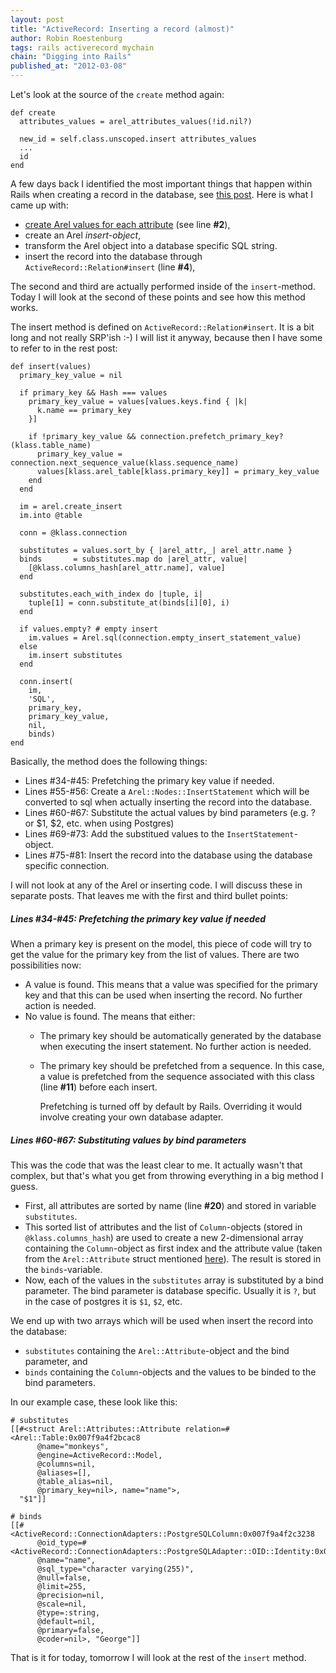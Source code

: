 ```yaml
--- 
layout: post 
title: "ActiveRecord: Inserting a record (almost)"
author: Robin Roestenburg 
tags: rails activerecord mychain 
chain: "Digging into Rails"
published_at: "2012-03-08" 
---
```

Let's look at the source of the `create` method again: 

~~~ ruby,showlinenos
def create
  attributes_values = arel_attributes_values(!id.nil?)

  new_id = self.class.unscoped.insert attributes_values
  ...
  id
end
~~~

A few days back I identified the most important things that happen within Rails
when creating a record in the database, see [this
post](/2012/03/02/activerecord-saving-a-record). Here is what I came up with: 

* [create Arel values for each
  attribute](/2012/03/05/activerecord-getting-attributes-ready-for-saving) (see
  line **#2**),
* create an Arel *insert-object*,
* transform the Arel object into a database specific SQL string.
* insert the record into the database through `ActiveRecord::Relation#insert`
  (line **#4**),

The second and third are actually performed inside of the `insert`-method. Today
I will look at the second of these points and see how this method works.

The insert method is defined on `ActiveRecord::Relation#insert`. It is a bit
long and not really SRP'ish :-) I will list it anyway, because then I have some
to refer to in the rest post:

~~~ ruby,showlinenos
def insert(values)
  primary_key_value = nil

  if primary_key && Hash === values
    primary_key_value = values[values.keys.find { |k|
      k.name == primary_key
    }]

    if !primary_key_value && connection.prefetch_primary_key?(klass.table_name)
      primary_key_value = connection.next_sequence_value(klass.sequence_name)
      values[klass.arel_table[klass.primary_key]] = primary_key_value
    end
  end

  im = arel.create_insert
  im.into @table

  conn = @klass.connection

  substitutes = values.sort_by { |arel_attr,_| arel_attr.name }
  binds       = substitutes.map do |arel_attr, value|
    [@klass.columns_hash[arel_attr.name], value]
  end

  substitutes.each_with_index do |tuple, i|
    tuple[1] = conn.substitute_at(binds[i][0], i)
  end

  if values.empty? # empty insert
    im.values = Arel.sql(connection.empty_insert_statement_value)
  else
    im.insert substitutes
  end

  conn.insert(
    im,
    'SQL',
    primary_key,
    primary_key_value,
    nil,
    binds)
end
~~~

Basically, the method does the following things:

* Lines #34-#45: Prefetching the primary key value if needed. 
* Lines #55-#56: Create a `Arel::Nodes::InsertStatement` which will be converted
  to sql when actually inserting the record into the database.
* Lines #60-#67: Substitute the actual values by bind parameters (e.g. ? or $1,
  $2, etc. when using Postgres)
* Lines #69-#73: Add the substitued values to the `InsertStatement`-object. 
* Lines #75-#81: Insert the record into the database using the database specific
  connection. 

I will not look at any of the Arel or inserting code. I will discuss these in
separate posts. That leaves me with the first and third bullet points:

##### Lines #34-#45: Prefetching the primary key value if needed
When a primary key is present on the model, this piece of code will try to get
the value for the primary key from the list of values. There are two
possibilities now: 

* A value is found. This means that a value was specified for the primary key
  and that this can be used when inserting the record. No further action is
  needed.
* No value is found. The means that either:
  * The primary key should be automatically generated by the database when
    executing the insert statement. No further action is needed.
  * The primary key should be prefetched from a sequence. In this case, a value 
    is prefetched from the sequence associated with this class (line **#11**)
    before each insert.
    
    Prefetching is turned off by default by Rails. Overriding it would involve
    creating your own database adapter. 

##### Lines #60-#67: Substituting values by bind parameters
This was the code that was the least clear to me. It actually wasn't that
complex, but that's what you get from throwing everything in a big method I
guess.

* First, all attributes are sorted by name (line **#20**) and stored in variable
`substitutes`. 
* This sorted list of attributes and the list of `Column`-objects (stored in
  `@klass.columns_hash`) are used to create a new 2-dimensional array containing
  the `Column`-object as first index and the attribute value (taken from the
  `Arel::Attribute` struct mentioned
  [here](/2012/03/05/activerecord-getting-attributes-ready-for-saving)). The
  result is stored in the `binds`-variable.
* Now, each of the values in the `substitutes` array is substituted by a
  bind parameter. The bind parameter is database specific. Usually it is `?`,
  but in the case of postgres it is `$1`, `$2`, etc.

We end up with two arrays which will be used when insert the record into the
database: 

* `substitutes` containing the `Arel::Attribute`-object and the bind parameter,
  and
* `binds` containing the `Column`-objects and the values to be binded to the
  bind parameters.

In our example case, these look like this:

~~~ text
# substitutes
[[#<struct Arel::Attributes::Attribute relation=#<Arel::Table:0x007f9a4f2bcac8
      @name="monkeys", 
      @engine=ActiveRecord::Model, 
      @columns=nil, 
      @aliases=[],
      @table_alias=nil, 
      @primary_key=nil>, name="name">, 
  "$1"]]

# binds
[[#<ActiveRecord::ConnectionAdapters::PostgreSQLColumn:0x007f9a4f2c3238
      @oid_type=#<ActiveRecord::ConnectionAdapters::PostgreSQLAdapter::OID::Identity:0x007f9a4f1b5148>,
      @name="name",   
      @sql_type="character varying(255)", 
      @null=false, 
      @limit=255,
      @precision=nil, 
      @scale=nil, 
      @type=:string, 
      @default=nil, 
      @primary=false,
      @coder=nil>, "George"]]
~~~

That is it for today, tomorrow I will look at the rest of the `insert` method.
